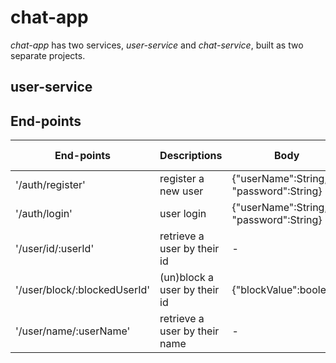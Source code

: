 # chat-app
*chat-app* has two services, *user-service* and *chat-service*, built as two separate projects. 

## user-service 
## End-points

End-points | Descriptions | Body | Authorization Required
--- | --- | --- | ---
'/auth/register' | register a new user | {"userName":String, "password":String} | false
'/auth/login'| user login | {"userName":String, "password":String} | false
'/user/id/:userId' | retrieve a user by their id | - | true
'/user/block/:blockedUserId' | (un)block a user by their id | {"blockValue":boolean} | true
'/user/name/:userName' | retrieve a user by their name | - | true

